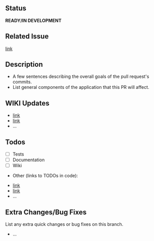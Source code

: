 ## Status
**READY/IN DEVELOPMENT**

## Related Issue
[link]()

## Description
* A few sentences describing the overall goals of the pull request's commits.
* List general components of the application that this PR will affect.

## WIKI Updates
* [link]()
* [link]()
* ...

## Todos
- [ ] Tests
- [ ] Documentation
- [ ] Wiki
- Other (links to TODOs in code):
* [link]()
* [link]()
* ...

## Extra Changes/Bug Fixes
List any extra quick changes or bug fixes on this branch.

* ...